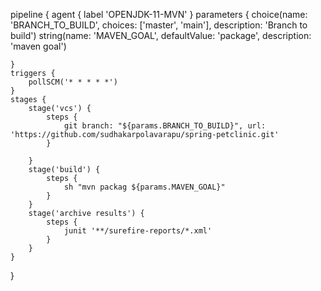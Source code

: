 pipeline {
    agent  { label 'OPENJDK-11-MVN' }
    parameters {
        choice(name: 'BRANCH_TO_BUILD', choices: ['master', 'main'], description: 'Branch to build')
        string(name: 'MAVEN_GOAL', defaultValue: 'package', description: 'maven goal')

    }
    triggers {
        pollSCM('* * * * *')
    }
    stages {
        stage('vcs') {
            steps {
                git branch: "${params.BRANCH_TO_BUILD}", url: 'https://github.com/sudhakarpolavarapu/spring-petclinic.git'
            }
            
        }
        stage('build') {
            steps {
                sh "mvn packag ${params.MAVEN_GOAL}"
            }
        }
        stage('archive results') {
            steps {
                junit '**/surefire-reports/*.xml'
            }
        }
    }
}